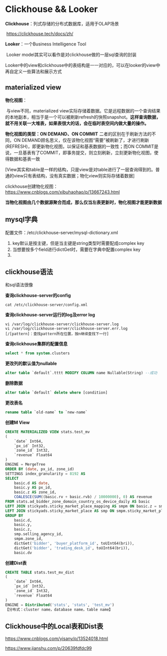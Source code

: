 # Clickhouse && Looker

**Clickhouse**：列式存储的分布式数据库，适用于OLAP场景

​	https://clickhouse.tech/docs/zh/

**Looker**：一个Business Intelligence Tool

​	Looker model其实可以看作是对clickhouse做的一层sql查询的封装

​	Looker中的view和clickhouse中的表结构是一一对应的，可以在looker的view中再自定义一些算法和展示方式



## materialized view

**物化视图**：

​	与view不同，materialized view实际存储着数据。它是远程数据的一个查询结果的本地副本，相当于是一个可以被刷新refresh的快照snapshot。**这样查询数据，就不用关联一大堆表，如果表很大的话，会在临时表空间内做大量的操作。**

**物化视图的类型：ON DEMAND、ON COMMIT**
	二者的区别在于刷新方法的不同，ON DEMAND顾名思义，仅在该物化视图“需要”被刷新了，才进行刷新(REFRESH)，即更新物化视图，以保证和基表数据的一致性；而ON COMMIT是说，一旦基表有了COMMIT，即事务提交，则立刻刷新，立刻更新物化视图，使得数据和基表一致

[View其实和table是一样的结构，只是view是对table进行了一层查询得到的。普通的view只有表结构，没有真实数据；物化view则实际存储着数据]

clickhouse创建物化视图：https://www.cnblogs.com/xibuhaohao/p/13667243.html

**当物化视图由几个数据源聚合而成，那么仅当左表更新时，物化视图才能更新数据**



## mysql字典

配置文件：/etc/clickhouse-server/mysql-dictionary.xml

1. key默认是按主键，但是当主键是string类型时需要配成complex key
2. 当想要按多个field进行dictGet时，需要在字典中配置complex key
3. 



## clickhouse语法

和sql语法很像

**查询clickhouse-server的config**

```shell
cat /etc/clickhouse-server/config.xml
```

**查询clickhouse-server运行的log及error log**

```shell
vi /var/log/clickhouse-server/clickhouse-server.log
vi /var/log/clickhouse-server/clickhouse-server.err.log
[/[pattern]：查找pattern所在位置，按n继续查找下一行]
```

**查询clickhouse集群的配置信息**

```sql
select * from system.clusters
```

**更改列的默认值为nullable**

```sql
alter table `default`.tttt MODIFY COLUMN name Nullable(String) --成功
```

**删除数据**

```sql
alter table `default` delete where [condition]
```

**更改表名**

```sql
rename table `old-name` to `new-name`
```

**创建M View**

```sql
CREATE MATERIALIZED VIEW stats.test_mv
(
    `date` Int64,
    `px_id` Int32,
    `zone_id` Int32,
    `revenue` Float64
)
ENGINE = MergeTree
ORDER BY (date, px_id, zone_id)
SETTINGS index_granularity = 8192 AS
SELECT
    basic.d AS date,
    basic.y AS px_id,
    basic.z AS zone_id,
    COALESCE(SUM((basic.rv + basic.rvb) / 10000000), 0) AS revenue
FROM stats.ad_bidder_zone_domain_country_os_device_daily AS basic
LEFT JOIN stickyads.sticky_market_place_mapping AS smpm ON basic.z = smpm.dest_zone_id
LEFT JOIN stickyads.sticky_market_place AS smp ON smpm.sticky_market_place_id = smp.id
GROUP BY
    basic.d,
    basic.y,
    basic.z,
    smp.selling_agency_id,
    smpm.zone_id,
    dictGet('bidder', 'buyer_platform_id', toUInt64(bri)),
    dictGet('bidder', 'trading_desk_id', toUInt64(bri)),
    basic.dv
```

**创建Dist表**

```sql
CREATE TABLE stats.test_mv_dist
(
    `date` Int64,
    `px_id` Int32,
    `zone_id` Int32,
    `revenue` Float64
)
ENGINE = Distributed('stats', 'stats', 'test_mv') 
【分布式：cluster name，database name，table name】
```



## Clickhouse中的Local表和Dist表

https://www.cnblogs.com/yisany/p/13524018.html

https://www.jianshu.com/p/20639fdfdc99

